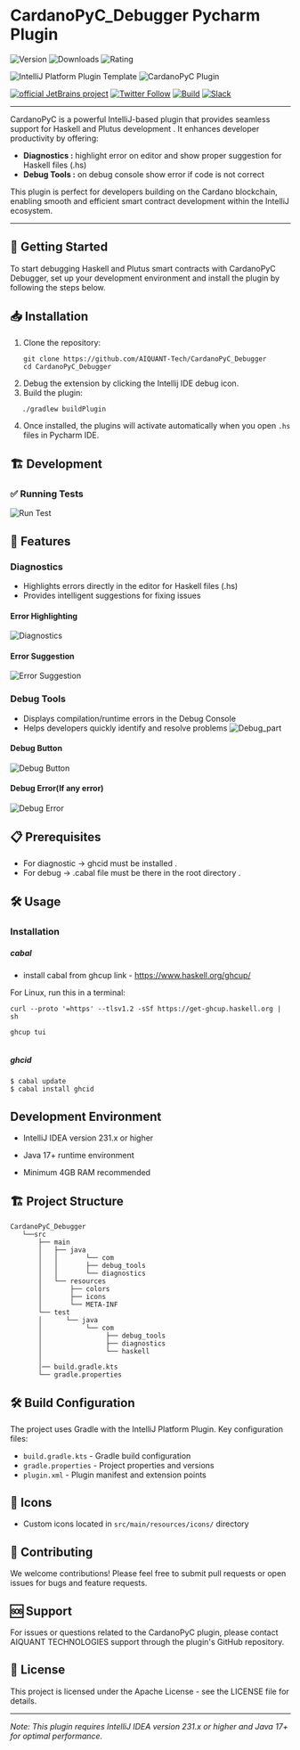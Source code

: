# CardanoPyC_Debugger Pycharm  Plugin
![Version](https://img.shields.io/jetbrains/plugin/v/aiquant.plugins)
![Downloads](https://img.shields.io/jetbrains/plugin/d/aiquant.plugins)
![Rating](https://img.shields.io/jetbrains/plugin/r/stars/aiquant.plugins)


![IntelliJ Platform Plugin Template][file:intellij-platform-plugin-template-dark]
![CardanoPyC Plugin][file:intellij-platform-plugin-template-light]

[![official JetBrains project](https://jb.gg/badges/official.svg)][jb:github]
[![Twitter Follow](https://img.shields.io/badge/follow-%40JBPlatform-1DA1F2?logo=twitter)](https://twitter.com/JBPlatform)
[![Build](https://github.com/JetBrains/intellij-platform-plugin-template/workflows/Build/badge.svg)][gh:build]
[![Slack](https://img.shields.io/badge/Slack-%23intellij--platform-blue?style=flat-square&logo=Slack)](https://plugins.jetbrains.com/slack)

---
<!-- Plugin description -->
CardanoPyC is a powerful IntelliJ-based plugin that provides seamless support for Haskell and Plutus development . It enhances developer productivity by offering:

- **Diagnostics :** highlight error on editor  and show proper suggestion  for Haskell files (.hs)
- **Debug Tools :** on debug console show error if code is not correct 



This plugin is perfect for developers building on the Cardano blockchain, enabling smooth and efficient smart contract development within the IntelliJ ecosystem.
<!-- Plugin description end -->

---

## 🚀 Getting Started

To start debugging Haskell and Plutus smart contracts with CardanoPyC Debugger, set up your development environment and install the plugin by following the steps below.

## 📥 Installation

1. Clone the repository:
   ```
   git clone https://github.com/AIQUANT-Tech/CardanoPyC_Debugger
   cd CardanoPyC_Debugger

2. Debug the extension by clicking the Intellij IDE debug icon.
3. Build the plugin:
```
   ./gradlew buildPlugin
```
4. Once installed, the plugins will activate automatically when you open `.hs` files in Pycharm IDE.

## 🏗️ Development

### ✅ Running Tests


![Run Test](images/RunTest.png)


## 🚀 Features


### Diagnostics
- Highlights errors directly in the editor for Haskell files (.hs)
- Provides intelligent suggestions for fixing issues

#### Error Highlighting
![Diagnostics](images/diagnostics.png)

#### Error Suggestion
![Error Suggestion](images/error_suggestion.png)

### Debug Tools
- Displays compilation/runtime errors in the Debug Console
- Helps developers quickly identify and resolve problems
  ![Debug_part](images/debug_part.gif)

#### Debug Button
![Debug Button](images/debug_button.png)

#### Debug Error(If any error)
![Debug Error](images/debug_error.png)

## 📋 Prerequisites

- For diagnostic → ghcid must be installed .
- For debug → .cabal file must be there in the root directory .

## 🛠️ Usage
### Installation
##### cabal
- install cabal from ghcup
  link - https://www.haskell.org/ghcup/

For Linux, run this in a terminal:
```
curl --proto '=https' --tlsv1.2 -sSf https://get-ghcup.haskell.org | sh
 
ghcup tui
 
```

##### ghcid
```
$ cabal update
$ cabal install ghcid
```


## Development Environment

- IntelliJ IDEA version 231.x or higher

- Java 17+ runtime environment

- Minimum 4GB RAM recommended
## 🏗️ Project Structure
```  
CardanoPyC_Debugger
   └──src
       ├── main
       │   ├── java
       │   │       └── com
       │   │       ├── debug_tools
       │   │       └── diagnostics
       │   └── resources
       │       ├── colors
       │       ├── icons
       │       └── META-INF
       └── test
       │      └── java
       │           └── com
       │                ├── debug_tools
       │                ├── diagnostics
       │                └── haskell
       │
       │── build.gradle.kts                
       └── gradle.properties
```

## 🛠️ Build Configuration
The project uses Gradle with the IntelliJ Platform Plugin. Key configuration files:
- `build.gradle.kts` - Gradle build configuration
- `gradle.properties` - Project properties and versions
- `plugin.xml` - Plugin manifest and extension points

## 🎨 Icons
- Custom icons located in `src/main/resources/icons/` directory


## 🤝 Contributing

We welcome contributions! Please feel free to submit pull requests or open issues for bugs and feature requests.

## 🆘 Support

For issues or questions related to the CardanoPyC plugin, please contact AIQUANT TECHNOLOGIES support through the plugin's GitHub repository.

## 📄 License

This project is licensed under the Apache License - see the LICENSE file for details.

---

*Note: This plugin requires IntelliJ IDEA version 231.x or higher and Java 17+ for optimal performance.*

[//]: # (Keep the existing links section from the original template)
[docs]: https://plugins.jetbrains.com/docs/intellij?from=IJPluginTemplate
[gh:build]: https://github.com/JetBrains/intellij-platform-plugin-template/actions?query=workflow%3ABuild
[jb:github]: https://github.com/JetBrains/.github/blob/main/profile/README.md
[file:intellij-platform-plugin-template-dark]: ./.github/readme/intellij-platform-plugin-template-dark.svg#gh-dark-mode-only
[file:intellij-platform-plugin-template-light]: ./.github/readme/intellij-platform-plugin-template-light.svg#gh-light-mode-only